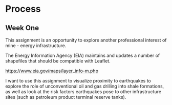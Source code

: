 # Process

## Week One

This assignment is an opportunity to explore another professional interest of mine - energy infrastructure. 

The Energy Information Agency (EIA) maintains and updates a number of shapefiles that should be compatible with Leaflet.

https://www.eia.gov/maps/layer_info-m.php

I want to use this assignment to visualize proximity to earthquakes to explore the role of unconventional oil and gas drilling into shale formations, as well as look at the risk factors earthquakes pose to other infrastructure sites (such as petroleum product terminal reserve tanks). 